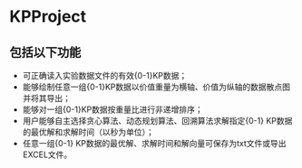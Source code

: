 # KPProject
## 包括以下功能
- 可正确读入实验数据文件的有效{0-1}KP数据；
- 能够绘制任意一组{0-1}KP数据以价值重量为横轴、价值为纵轴的数据散点图并将其导出；
- 能够对一组{0-1}KP数据按重量比进行非递增排序；
- 用户能够自主选择贪心算法、动态规划算法、回溯算法求解指定{0-1} KP数据的最优解和求解时间（以秒为单位）；
- 任意一组{0-1} KP数据的最优解、求解时间和解向量可保存为txt文件或导出EXCEL文件。
